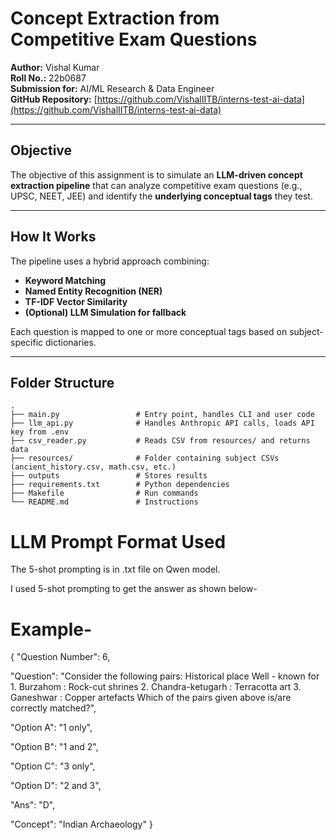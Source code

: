 #  Concept Extraction from Competitive Exam Questions

**Author:** Vishal Kumar  
**Roll No.:** 22b0687  
**Submission for:**  AI/ML Research & Data Engineer  
**GitHub Repository:** [https://github.com/VishalIITB/interns-test-ai-data](https://github.com/VishalIITB/interns-test-ai-data)

---

##  Objective

The objective of this assignment is to simulate an **LLM-driven concept extraction pipeline** that can analyze competitive exam questions (e.g., UPSC, NEET, JEE) and identify the **underlying conceptual tags** they test.

---

##  How It Works

The pipeline uses a hybrid approach combining:
- **Keyword Matching**
- **Named Entity Recognition (NER)**
- **TF-IDF Vector Similarity**
- **(Optional) LLM Simulation for fallback**

Each question is mapped to one or more conceptual tags based on subject-specific dictionaries.

---

## Folder Structure

```
.
├── main.py                 # Entry point, handles CLI and user code
├── llm_api.py              # Handles Anthropic API calls, loads API key from .env
├── csv_reader.py           # Reads CSV from resources/ and returns data
├── resources/              # Folder containing subject CSVs (ancient_history.csv, math.csv, etc.)
├── outputs                 # Stores results
├── requirements.txt        # Python dependencies
├── Makefile                # Run commands
└── README.md               # Instructions
```


# LLM Prompt Format Used
The 5-shot prompting is in .txt file on Qwen model.

I used 5-shot prompting to get the answer as shown below-

# Example-

{
"Question Number": 6,

"Question": "Consider the following pairs: Historical place Well - known for 1. Burzahom : Rock-cut shrines 2. Chandra-ketugarh : Terracotta art 3. Ganeshwar : Copper artefacts Which of the pairs given above is/are correctly matched?",

"Option A": "1 only",

"Option B": "1 and 2",

"Option C": "3 only",

"Option D": "2 and 3",

"Ans": "D",

"Concept": "Indian Archaeology"
}

